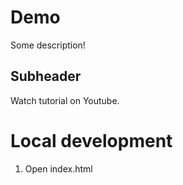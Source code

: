 # Demo
Some description!

## Subheader
Watch tutorial on Youtube.

# Local development
1. Open index.html 

